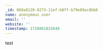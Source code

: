 ```yaml
---
_id: 860a8120-8273-11ef-b8ff-b79e89ac8bb6
name: anonymous user
email: ''
website: ''
timestamp: 1728061815648
---
```

test
